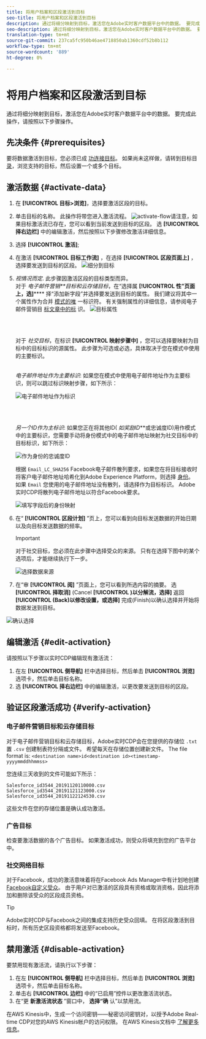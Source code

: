 ```yaml
---
title: 将用户档案和区段激活到目标
seo-title: 将用户档案和区段激活到目标
description: 通过将细分映射到目标，激活您在Adobe实时客户数据平台中的数据。 要完成此操作，请按照以下步骤操作。
seo-description: 通过将细分映射到目标，激活您在Adobe实时客户数据平台中的数据。 要完成此操作，请按照以下步骤操作。
translation-type: tm+mt
source-git-commit: 237ca5fc950b46ae4718850ab1360cdf52b8b112
workflow-type: tm+mt
source-wordcount: '889'
ht-degree: 0%

---
```



# 将用户档案和区段激活到目标

通过将细分映射到目标，激活您在Adobe实时客户数据平台中的数据。 要完成此操作，请按照以下步骤操作。

## 先决条件 {#prerequisites}

要将数据激活到目标，您必须已成 [功连接目标](/help/rtcdp/destinations/assets/connect-destination.png)。 如果尚未这样做，请转到目标目 [录](/help/rtcdp/destinations/destinations-catalog.md)，浏览支持的目标，然后设置一个或多个目标。

## 激活数据 {#activate-data}

1. 在 **[!UICONTROL 目标>浏览]**，选择要激活区段的目标。
2. 单击目标的名称。 此操作将带您进入激活流程。
   ![activate-flow](/help/rtcdp/destinations/assets/activate-flow.png)请注意，如果目标激活流已存在，您可以看到当前发送到目标的区段。 选 **[!UICONTROL 择右边栏]** 中的编辑激活，然后按照以下步骤修改激活详细信息。
3. 选择 **[!UICONTROL 激活]**;
4. 在激活 **[!UICONTROL 目标工作流]** ，在选择 **[!UICONTROL 区段页面上]** ，选择要发送到目标的区段。
   ![细分到目标](/help/rtcdp/destinations/assets/select-segments.png)
5. *视情况而定*. 此步骤因激活区段的目标类型而异。 <br> 对于 *电子邮件营销**目标和云存储目标*，在“选择属 **[!UICONTROL 性”页面上，选]****** 择“添加新字段”并选择要发送到目标的属性。
我们建议将其中一个属性作为合并 [模式的唯](/help/rtcdp/destinations/email-marketing-destinations.md#identity) 一标识符。 有关强制属性的详细信息，请参阅电子邮件营销目 [标文章中的标](/help/rtcdp/destinations/email-marketing-destinations.md#identity) 识。
   ![目标属性](/help/rtcdp/destinations/assets/select-attributes-step.png)

   <br> 

   对于 *社交目标*，在标识 **[!UICONTROL 映射步骤中]** ，您可以选择要映射为目标中的目标标识的源属性。 此步骤为可选或必选，具体取决于您在模式中使用的主要标识。 <br> 

   *电子邮件地址作为主要标识*: 如果您在模式中使用电子邮件地址作为主要标识，则可以跳过标识映射步骤，如下所示：

   ![电子邮件地址作为标识](/help/rtcdp/destinations/assets/email-as-identity.gif)

   <br> 

   *另一个ID作为主标识*: 如果您正在将其他ID( *如奖励ID***&#x200B;或忠诚度ID)用作模式中的主要标识，您需要手动将身份模式中的电子邮件地址映射为社交目标中的目标标识，如下所示：

   ![作为身份的忠诚度ID](/help/rtcdp/destinations/assets/rewardsid-as-identity.gif)


   根据 `Email_LC_SHA256` Facebook电子邮件散列要求，如果您在将目标接收时将客户电子邮件地址哈希化到Adobe Experience Platform，则选择 [身份](/help/rtcdp/destinations/facebook-destination.md#email-hashing-requirements)。 <br> 如果 `Email` 您使用的电子邮件地址没有散列，请选择作为目标标识。 Adobe实时CDP将散列电子邮件地址以符合Facebook要求。

   ![填写字段后的身份映射](/help/rtcdp/destinations/assets/identity-mapping.png)

6. 在“ **[!UICONTROL 区段计划]** ”页上，您可以看到向目标发送数据的开始日期以及向目标发送数据的频率。

   >[!IMPORTANT]
   >
   >对于社交目标，您必须在此步骤中选择受众的来源。 只有在选择下图中的某个选项后，才能继续执行下一步。

   ![选择数据来源](/help/rtcdp/destinations/assets/choose-data-origin.png)

7. 在“审 **[!UICONTROL 阅]** ”页面上，您可以看到所选内容的摘要。 选 **[!UICONTROL 择取消]** (Cancel **[!UICONTROL )以分解流，选择]** 返回 **[!UICONTROL (Back)以修改设置，或选择]** 完成(Finish)以确认选择并开始将数据发送到目标。

![确认选择](/help/rtcdp/destinations/assets/confirm-selection.png)

## 编辑激活 {#edit-activation}

请按照以下步骤以实时CDP编辑现有激活流：

1. 在左 **[!UICONTROL 侧导航]** 栏中选择目标，然后单击 **[!UICONTROL 浏览]** 选项卡，然后单击目标名称。
2. 选 **[!UICONTROL 择右边栏]** 中的编辑激活，以更改要发送到目标的区段。

## 验证区段激活成功 {#verify-activation}

### 电子邮件营销目标和云存储目标

对于电子邮件营销目标和云存储目标，Adobe实时CDP会在您提供的存储位 `.txt` 置 `.csv` 创建制表符分隔或文件。 希望每天在存储位置创建新文件。 The file format is:
`<destination name>id<destination id><timestamp-yyyymmddhhmmss>`

您连续三天收到的文件可能如下所示：

```
Salesforce_id3544_20191120110000.csv
Salesforce_id3544_20191121123000.csv
Salesforce_id3544_20191122124530.csv
```

这些文件在您的存储位置是确认成功激活。

### 广告目标

检查要激活数据的各个广告目标。 如果激活成功，则受众将填充到您的广告平台中。

### 社交网络目标

对于Facebook，成功的激活意味着将在Facebook Ads Manager中有计划地创建 [Facebook自定义受众](https://www.facebook.com/adsmanager/manage/)。 由于用户对已激活的区段具有资格或取消资格，因此将添加和删除该受众的区段成员资格。

>[!TIP]
>
>Adobe实时CDP与Facebook之间的集成支持历史受众回填。 在将区段激活到目标时，所有历史区段资格都将发送至Facebook。

## 禁用激活 {#disable-activation}

要禁用现有激活流，请执行以下步骤：

1. 在左 **[!UICONTROL 侧导航]** 栏中选择目标，然后单击 **[!UICONTROL 浏览]** 选项卡，然后单击目标名称。
2. 单击右 **[!UICONTROL 边栏]** 中的“已启用”控件以更改激活流状态。
3. 在“更 **新激活流状态** ”窗口中， **选择“确** 认”以禁用流。

在AWS Kinesis中，生成一个访问密钥——秘密访问密钥对，以授予Adobe Real-time CDP对您的AWS Kinesis帐户的访问权限。 在AWS Kinesis文档中 [了解更多信息](https://docs.aws.amazon.com/IAM/latest/UserGuide/id_credentials_access-keys.html)。
